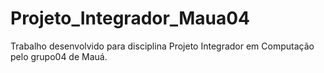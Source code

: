 # Projeto_Integrador_Maua04
Trabalho desenvolvido para disciplina Projeto Integrador em Computação pelo grupo04 de Mauá.
